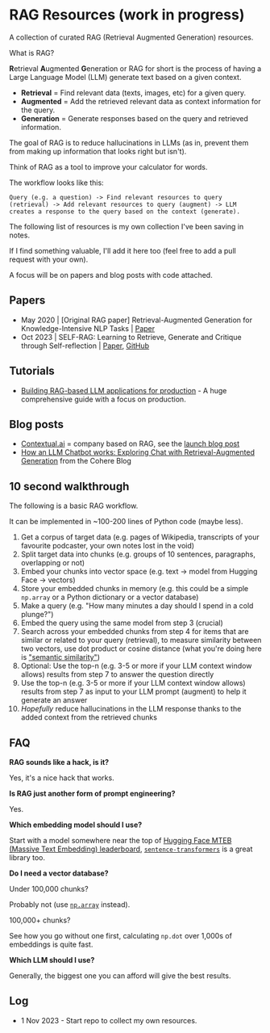 # RAG Resources (work in progress)

A collection of curated RAG (Retrieval Augmented Generation) resources.

What is RAG?

**R**etrieval **A**ugmented **G**eneration or RAG for short is the process of having a Large Language Model (LLM) generate text based on a given context.

* **Retrieval** = Find relevant data (texts, images, etc) for a given query.
* **Augmented** = Add the retrieved relevant data as context information for the query.
* **Generation** = Generate responses based on the query and retrieved information.

The goal of RAG is to reduce hallucinations in LLMs (as in, prevent them from making up information that looks right but isn't).

Think of RAG as a tool to improve your calculator for words. 

The workflow looks like this: 

```
Query (e.g. a question) -> Find relevant resources to query (retrieval) -> Add relevant resources to query (augment) -> LLM creates a response to the query based on the context (generate).
```

The following list of resources is my own collection I've been saving in notes.

If I find something valuable, I'll add it here too (feel free to add a pull request with your own).

A focus will be on papers and blog posts with code attached.

## Papers

* May 2020 | [Original RAG paper] Retrieval-Augmented Generation for Knowledge-Intensive NLP Tasks | [Paper](https://arxiv.org/abs/2005.11401)
* Oct 2023 | SELF-RAG: Learning to Retrieve, Generate and Critique through Self-reflection | [Paper](https://arxiv.org/abs/2310.11511), [GitHub](https://github.com/AkariAsai/self-rag)

## Tutorials
* [Building RAG-based LLM applications for production](https://www.anyscale.com/blog/a-comprehensive-guide-for-building-rag-based-llm-applications-part-1) - A huge comprehensive guide with a focus on production.

## Blog posts
- [Contextual.ai](http://Contextual.ai) = company based on RAG, see the [launch blog post](https://contextual.ai/announcing-next-generation-language-models/)
- [How an LLM Chatbot works: Exploring Chat with Retrieval-Augmented Generation](https://txt.cohere.com/exploring-chat-rag/) from the Cohere Blog

## 10 second walkthrough

The following is a basic RAG workflow.

It can be implemented in ~100-200 lines of Python code (maybe less).

1. Get a corpus of target data (e.g. pages of Wikipedia, transcripts of your favourite podcaster, your own notes lost in the void)
2. Split target data into chunks (e.g. groups of 10 sentences, paragraphs, overlapping or not)
3. Embed your chunks into vector space (e.g. text -> model from Hugging Face -> vectors)
4. Store your embedded chunks in memory (e.g. this could be a simple `np.array` or a Python dictionary or a vector database)
5. Make a query (e.g. "How many minutes a day should I spend in a cold plunge?")
6. Embed the query using the same model from step 3 (crucial)
7. Search across your embedded chunks from step 4 for items that are similar or related to your query (retrieval), to measure similarity between two vectors, use dot product or cosine distance (what you're doing here is ["semantic similarity"](https://www.sbert.net/docs/usage/semantic_textual_similarity.html))
8. Optional: Use the top-n (e.g. 3-5 or more if your LLM context window allows) results from step 7 to answer the question directly
9. Use the top-n (e.g. 3-5 or more if your LLM context window allows) results from step 7 as input to your LLM prompt (augment) to help it generate an answer
10. *Hopefully* reduce hallucinations in the LLM response thanks to the added context from the retrieved chunks

## FAQ

**RAG sounds like a hack, is it?**

Yes, it's a nice hack that works.

**Is RAG just another form of prompt engineering?**

Yes.

**Which embedding model should I use?**

Start with a model somewhere near the top of [Hugging Face MTEB (Massive Text Embedding) leaderboard](https://huggingface.co/spaces/mteb/leaderboard), [`sentence-transformers`](https://www.sbert.net/) is a great library too.

**Do I need a vector database?**

Under 100,000 chunks? 

Probably not (use [`np.array`](https://twitter.com/karpathy/status/1647374645316968449?lang=en) instead).  

100,000+ chunks? 

See how you go without one first, calculating `np.dot` over 1,000s of embeddings is quite fast.

**Which LLM should I use?**

Generally, the biggest one you can afford will give the best results.

## Log

* 1 Nov 2023 - Start repo to collect my own resources.

